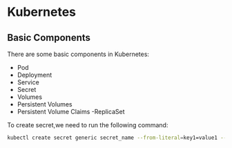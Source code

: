 # Kubernetes

## Basic Components

There are some basic components in Kubernetes:

- Pod
- Deployment
- Service
- Secret
- Volumes
- Persistent Volumes
- Persistent Volume Claims
  -ReplicaSet

To create secret,we need to run the following command:

```bash
kubectl create secret generic secret_name --from-literal=key1=value1 --from-literal=key2=value2
```
